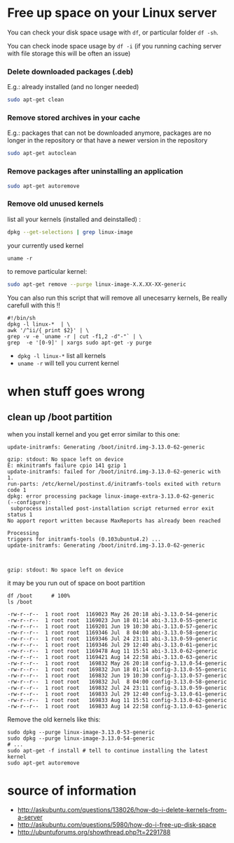 # Free up space on your Linux server

You can check your disk space usage with `df`, or particular folder `df -sh`.

You can check inode space usage by `df -i` (if you running caching server with file storage this will be often an issue)


### Delete downloaded packages (.deb) 

E.g.: already installed (and no longer needed)

```sh
sudo apt-get clean
```

### Remove stored archives in your cache 

E.g.:  packages that can not be downloaded anymore, packages are no longer in the repository or that have a newer version in the repository

```sh
sudo apt-get autoclean
```

### Remove packages after uninstalling an application

```sh
sudo apt-get autoremove
```

### Remove old unused kernels

list all your kernels (installed and deinstalled) :

```sh
dpkg --get-selections | grep linux-image
```

your currently used kernel

```
uname -r
```

to remove  particular kernel:

```sh
sudo apt-get remove --purge linux-image-X.X.XX-XX-generic
```

You can also run this script that will remove all unecesarry kernels, Be really carefull with this !!

```
#!/bin/sh
dpkg -l linux-*  | \
awk '/^ii/{ print $2}' | \
grep -v -e `uname -r | cut -f1,2 -d"-"` | \
grep  -e '[0-9]' | xargs sudo apt-get -y purge
```
* `dpkg -l linux-*` list all kernels 
* `uname -r` will tell you current kernel

# when stuff goes wrong

## clean up /boot partition

when you install kernel and you get error similar to this one: 

```
update-initramfs: Generating /boot/initrd.img-3.13.0-62-generic

gzip: stdout: No space left on device
E: mkinitramfs failure cpio 141 gzip 1
update-initramfs: failed for /boot/initrd.img-3.13.0-62-generic with 1.
run-parts: /etc/kernel/postinst.d/initramfs-tools exited with return
code 1
dpkg: error processing package linux-image-extra-3.13.0-62-generic
(--configure):
 subprocess installed post-installation script returned error exit
status 1
No apport report written because MaxReports has already been reached
                                                                    Processing
triggers for initramfs-tools (0.103ubuntu4.2) ...
update-initramfs: Generating /boot/initrd.img-3.13.0-62-generic



gzip: stdout: No space left on device
```

it may be you run out of space on boot partition

```
df /boot      # 100%
ls /boot
```

```
-rw-r--r--  1 root root  1169023 May 26 20:18 abi-3.13.0-54-generic
-rw-r--r--  1 root root  1169023 Jun 18 01:14 abi-3.13.0-55-generic
-rw-r--r--  1 root root  1169201 Jun 19 10:30 abi-3.13.0-57-generic
-rw-r--r--  1 root root  1169346 Jul  8 04:00 abi-3.13.0-58-generic
-rw-r--r--  1 root root  1169346 Jul 24 23:11 abi-3.13.0-59-generic
-rw-r--r--  1 root root  1169346 Jul 29 12:40 abi-3.13.0-61-generic
-rw-r--r--  1 root root  1169478 Aug 11 15:51 abi-3.13.0-62-generic
-rw-r--r--  1 root root  1169421 Aug 14 22:58 abi-3.13.0-63-generic
-rw-r--r--  1 root root   169832 May 26 20:18 config-3.13.0-54-generic
-rw-r--r--  1 root root   169832 Jun 18 01:14 config-3.13.0-55-generic
-rw-r--r--  1 root root   169832 Jun 19 10:30 config-3.13.0-57-generic
-rw-r--r--  1 root root   169832 Jul  8 04:00 config-3.13.0-58-generic
-rw-r--r--  1 root root   169832 Jul 24 23:11 config-3.13.0-59-generic
-rw-r--r--  1 root root   169833 Jul 29 12:40 config-3.13.0-61-generic
-rw-r--r--  1 root root   169833 Aug 11 15:51 config-3.13.0-62-generic
-rw-r--r--  1 root root   169833 Aug 14 22:58 config-3.13.0-63-generic
```

Remove the old kernels like this:

```
sudo dpkg --purge linux-image-3.13.0-53-generic
sudo dpkg --purge linux-image-3.13.0-54-generic
# ...
sudo apt-get -f install # tell to continue installing the latest kernel
sudo apt-get autoremove
```

# source of information

* http://askubuntu.com/questions/138026/how-do-i-delete-kernels-from-a-server
* http://askubuntu.com/questions/5980/how-do-i-free-up-disk-space
* http://ubuntuforums.org/showthread.php?t=2291788
